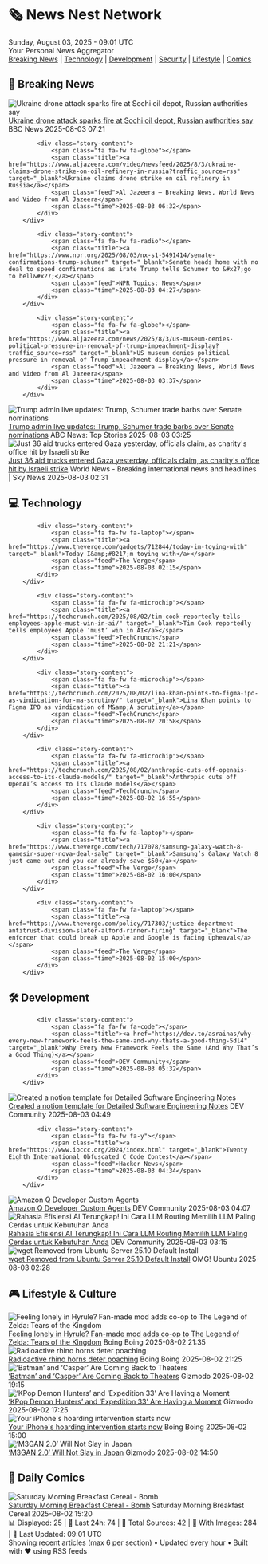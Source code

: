 <!-- Processing 54 RSS feeds at 2025-08-03 09:01:38 UTC -->
<!-- Processing: Penny Arcade -->
<!-- Processing: Poorly Drawn Lines -->
<!-- Processing: CNN Top Stories -->
<!-- Processing: BBC World News -->
<!-- Processing: CBC News -->
<!-- Error processing https://rss.cbc.ca/lineup/topstories.xml: The read operation timed out -->
<!-- Processing: Reuters Top News -->
<!-- Processing: Associated Press Breaking -->
<!-- Processing: ABC News Breaking -->
<!-- Processing: Guardian World News -->
<!-- Processing: Sky News World -->
<!-- Processing: The Verge -->
<!-- Processing: Ars Technica -->
<!-- Processing: Slashdot -->
<!-- Processing: Lobsters Python -->
<!-- Processing: Hacker News -->
<!-- Processing: Phoronix Linux News -->
<!-- Processing: It's FOSS -->
<!-- Processing: OMG! Ubuntu -->
<!-- Processing: DistroWatch -->
<!-- Processing: Linux.com -->
<!-- Processing: Ubuntu Blog -->
<!-- Processing: InfoQ -->
<!-- Processing: Martin Fowler -->
<!-- Processing: Coding Horror -->
<!-- Processing: The Pragmatic Engineer -->
<!-- Processing: Boing Boing -->
<!-- Processing: Krebs on Security -->
<!-- Generated 0 new posts out of 27 feeds processed -->
<div class="newspaper-header">
    <h1 class="newspaper-title">🗞️ News Nest Network</h1>
    <div class="newspaper-date">Sunday, August 03, 2025 - 09:01 UTC</div>
    <div class="newspaper-subtitle">Your Personal News Aggregator</div>
</div>

<div class="newspaper-nav">
    <a href="#breaking">Breaking News</a> |
    <a href="#tech">Technology</a> |
    <a href="#dev">Development</a> |
    <a href="#security">Security</a> |
    <a href="#lifestyle">Lifestyle</a> |
    <a href="#webcomics">Comics</a>
</div>

<div class="news-section breaking-news" id="breaking">
<h2 class="section-header">🚨 Breaking News</h2>
<div class="stories-container">
<div class="story">
            <img src="https://ichef.bbci.co.uk/ace/standard/240/cpsprodpb/ec5d/live/82905700-701f-11f0-89ea-4d6f9851f623.jpg" alt="Ukraine drone attack sparks fire at Sochi oil depot, Russian authorities say" class="story-image" loading="lazy" onerror="this.style.display='none'">
            <div class="story-content">
                <span class="fa fa-fw fa-earth-americas"></span>
                <span class="title"><a href="https://www.bbc.com/news/articles/ckglyv396ppo?at_medium=RSS&at_campaign=rss" target="_blank">Ukraine drone attack sparks fire at Sochi oil depot, Russian authorities say</a></span>
                <span class="feed">BBC News</span>
                <span class="time">2025-08-03 07:21</span>
            </div>
        </div>
<div class="story">
            
            <div class="story-content">
                <span class="fa fa-fw fa-globe"></span>
                <span class="title"><a href="https://www.aljazeera.com/video/newsfeed/2025/8/3/ukraine-claims-drone-strike-on-oil-refinery-in-russia?traffic_source=rss" target="_blank">Ukraine claims drone strike on oil refinery in Russia</a></span>
                <span class="feed">Al Jazeera – Breaking News, World News and Video from Al Jazeera</span>
                <span class="time">2025-08-03 06:32</span>
            </div>
        </div>
<div class="story">
            
            <div class="story-content">
                <span class="fa fa-fw fa-radio"></span>
                <span class="title"><a href="https://www.npr.org/2025/08/03/nx-s1-5491414/senate-confirmations-trump-schumer" target="_blank">Senate heads home with no deal to speed confirmations as irate Trump tells Schumer to &#x27;go to hell&#x27;</a></span>
                <span class="feed">NPR Topics: News</span>
                <span class="time">2025-08-03 04:27</span>
            </div>
        </div>
<div class="story">
            
            <div class="story-content">
                <span class="fa fa-fw fa-globe"></span>
                <span class="title"><a href="https://www.aljazeera.com/news/2025/8/3/us-museum-denies-political-pressure-in-removal-of-trump-impeachment-display?traffic_source=rss" target="_blank">US museum denies political pressure in removal of Trump impeachment display</a></span>
                <span class="feed">Al Jazeera – Breaking News, World News and Video from Al Jazeera</span>
                <span class="time">2025-08-03 03:37</span>
            </div>
        </div>
<div class="story">
            <img src="https://s.abcnews.com/images/US/donald-trump-11-gty-gmh-250801_1754083636521_hpMain_4x3t_384.jpg" alt="Trump admin live updates: Trump, Schumer trade barbs over Senate nominations" class="story-image" loading="lazy" onerror="this.style.display='none'">
            <div class="story-content">
                <span class="fa fa-fw fa-tv"></span>
                <span class="title"><a href="https://abcnews.go.com/Politics/live-updates/trump-admin-live-updates/?id=124128895" target="_blank">Trump admin live updates: Trump, Schumer trade barbs over Senate nominations</a></span>
                <span class="feed">ABC News: Top Stories</span>
                <span class="time">2025-08-03 03:25</span>
            </div>
        </div>
<div class="story">
            <img src="https://e3.365dm.com/25/08/1920x1080/skynews-gaza-food_6981136.jpg?20250802171744" alt="Just 36 aid trucks entered Gaza yesterday, officials claim, as charity&#x27;s office hit by Israeli strike" class="story-image" loading="lazy" onerror="this.style.display='none'">
            <div class="story-content">
                <span class="fa fa-fw fa-satellite"></span>
                <span class="title"><a href="https://news.sky.com/story/just-36-aid-trucks-entered-gaza-yesterday-palestinian-officials-claim-short-of-600-needed-13406084" target="_blank">Just 36 aid trucks entered Gaza yesterday, officials claim, as charity&#x27;s office hit by Israeli strike</a></span>
                <span class="feed">World News - Breaking international news and headlines | Sky News</span>
                <span class="time">2025-08-03 02:31</span>
            </div>
        </div>
</div>
</div>
<div class="news-section tech-news" id="tech">
<h2 class="section-header">💻 Technology</h2>
<div class="stories-container">
<div class="story">
            
            <div class="story-content">
                <span class="fa fa-fw fa-laptop"></span>
                <span class="title"><a href="https://www.theverge.com/gadgets/712844/today-im-toying-with" target="_blank">Today I&amp;#8217;m toying with</a></span>
                <span class="feed">The Verge</span>
                <span class="time">2025-08-03 02:15</span>
            </div>
        </div>
<div class="story">
            
            <div class="story-content">
                <span class="fa fa-fw fa-microchip"></span>
                <span class="title"><a href="https://techcrunch.com/2025/08/02/tim-cook-reportedly-tells-employees-apple-must-win-in-ai/" target="_blank">Tim Cook reportedly tells employees Apple ‘must’ win in AI</a></span>
                <span class="feed">TechCrunch</span>
                <span class="time">2025-08-02 21:21</span>
            </div>
        </div>
<div class="story">
            
            <div class="story-content">
                <span class="fa fa-fw fa-microchip"></span>
                <span class="title"><a href="https://techcrunch.com/2025/08/02/lina-khan-points-to-figma-ipo-as-vindication-for-ma-scrutiny/" target="_blank">Lina Khan points to Figma IPO as vindication of M&amp;A scrutiny</a></span>
                <span class="feed">TechCrunch</span>
                <span class="time">2025-08-02 20:58</span>
            </div>
        </div>
<div class="story">
            
            <div class="story-content">
                <span class="fa fa-fw fa-microchip"></span>
                <span class="title"><a href="https://techcrunch.com/2025/08/02/anthropic-cuts-off-openais-access-to-its-claude-models/" target="_blank">Anthropic cuts off OpenAI’s access to its Claude models</a></span>
                <span class="feed">TechCrunch</span>
                <span class="time">2025-08-02 16:55</span>
            </div>
        </div>
<div class="story">
            
            <div class="story-content">
                <span class="fa fa-fw fa-laptop"></span>
                <span class="title"><a href="https://www.theverge.com/tech/717078/samsung-galaxy-watch-8-gamesir-super-nova-deal-sale" target="_blank">Samsung’s Galaxy Watch 8 just came out and you can already save $50</a></span>
                <span class="feed">The Verge</span>
                <span class="time">2025-08-02 16:00</span>
            </div>
        </div>
<div class="story">
            
            <div class="story-content">
                <span class="fa fa-fw fa-laptop"></span>
                <span class="title"><a href="https://www.theverge.com/policy/717303/justice-department-antitrust-division-slater-alford-rinner-firing" target="_blank">The enforcer that could break up Apple and Google is facing upheaval</a></span>
                <span class="feed">The Verge</span>
                <span class="time">2025-08-02 15:00</span>
            </div>
        </div>
</div>
</div>
<div class="news-section dev-news" id="dev">
<h2 class="section-header">🛠️ Development</h2>
<div class="stories-container">
<div class="story">
            
            <div class="story-content">
                <span class="fa fa-fw fa-code"></span>
                <span class="title"><a href="https://dev.to/asrainas/why-every-new-framework-feels-the-same-and-why-thats-a-good-thing-5dl4" target="_blank">Why Every New Framework Feels the Same (And Why That’s a Good Thing)</a></span>
                <span class="feed">DEV Community</span>
                <span class="time">2025-08-03 05:32</span>
            </div>
        </div>
<div class="story">
            <img src="https://media2.dev.to/dynamic/image/width=800%2Cheight=%2Cfit=scale-down%2Cgravity=auto%2Cformat=auto/https%3A%2F%2Fdev-to-uploads.s3.amazonaws.com%2Fuploads%2Farticles%2Fibva8l7v1qh9d7k3nwm2.png" alt="Created a notion template for Detailed Software Engineering Notes" class="story-image" loading="lazy" onerror="this.style.display='none'">
            <div class="story-content">
                <span class="fa fa-fw fa-code"></span>
                <span class="title"><a href="https://dev.to/mohitms007/created-a-notion-template-for-detailed-software-engineering-notes-1g1b" target="_blank">Created a notion template for Detailed Software Engineering Notes</a></span>
                <span class="feed">DEV Community</span>
                <span class="time">2025-08-03 04:49</span>
            </div>
        </div>
<div class="story">
            
            <div class="story-content">
                <span class="fa fa-fw fa-y"></span>
                <span class="title"><a href="https://www.ioccc.org/2024/index.html" target="_blank">Twenty Eighth International Obfuscated C Code Contest</a></span>
                <span class="feed">Hacker News</span>
                <span class="time">2025-08-03 04:34</span>
            </div>
        </div>
<div class="story">
            <img src="https://media2.dev.to/dynamic/image/width=800%2Cheight=%2Cfit=scale-down%2Cgravity=auto%2Cformat=auto/https%3A%2F%2Fdev-to-uploads.s3.amazonaws.com%2Fuploads%2Farticles%2Fowdz5ztij4i35ran22xz.png" alt="Amazon Q Developer Custom Agents" class="story-image" loading="lazy" onerror="this.style.display='none'">
            <div class="story-content">
                <span class="fa fa-fw fa-code"></span>
                <span class="title"><a href="https://dev.to/peepeepopapapeepeepo/amazon-q-developer-custom-agents-pbl" target="_blank">Amazon Q Developer Custom Agents</a></span>
                <span class="feed">DEV Community</span>
                <span class="time">2025-08-03 04:07</span>
            </div>
        </div>
<div class="story">
            <img src="https://media2.dev.to/dynamic/image/width=800%2Cheight=%2Cfit=scale-down%2Cgravity=auto%2Cformat=auto/https%3A%2F%2Feudeka.id%2Fimages%2Fllm-routing-diagram.webp" alt="Rahasia Efisiensi AI Terungkap! Ini Cara LLM Routing Memilih LLM Paling Cerdas untuk Kebutuhan Anda" class="story-image" loading="lazy" onerror="this.style.display='none'">
            <div class="story-content">
                <span class="fa fa-fw fa-code"></span>
                <span class="title"><a href="https://dev.to/tapskuy/rahasia-efisiensi-ai-terungkap-ini-cara-llm-routing-memilih-llm-paling-cerdas-untuk-kebutuhan-anda-109o" target="_blank">Rahasia Efisiensi AI Terungkap! Ini Cara LLM Routing Memilih LLM Paling Cerdas untuk Kebutuhan Anda</a></span>
                <span class="feed">DEV Community</span>
                <span class="time">2025-08-03 03:15</span>
            </div>
        </div>
<div class="story">
            <img src="https://i0.wp.com/www.omgubuntu.co.uk/wp-content/uploads/2025/08/ubuntu-logo.jpg?resize=406%2C232&amp;ssl=1" alt="wget Removed from Ubuntu Server 25.10 Default Install" class="story-image" loading="lazy" onerror="this.style.display='none'">
            <div class="story-content">
                <span class="fa fa-fw fa-ubuntu"></span>
                <span class="title"><a href="https://www.omgubuntu.co.uk/2025/08/ubuntu-server-25-10-replaces-wget-with-wcurl" target="_blank">wget Removed from Ubuntu Server 25.10 Default Install</a></span>
                <span class="feed">OMG! Ubuntu</span>
                <span class="time">2025-08-03 02:28</span>
            </div>
        </div>
</div>
</div>
<div class="news-section lifestyle-news" id="lifestyle">
<h2 class="section-header">🎮 Lifestyle & Culture</h2>
<div class="stories-container">
<div class="story">
            <img src="https://i0.wp.com/boingboing.net/wp-content/uploads/2019/09/legend-of-zelda-breath-of-the-wild-game-of-the-year-dice-2018.jpg?fit=1920%2C1080&amp;quality=60&amp;ssl=1" alt="Feeling lonely in Hyrule? Fan-made mod adds co-op to The Legend of Zelda: Tears of the Kingdom" class="story-image" loading="lazy" onerror="this.style.display='none'">
            <div class="story-content">
                <span class="fa fa-fw fa-arrow-right"></span>
                <span class="title"><a href="https://boingboing.net/2025/08/02/feeling-lonely-in-hyrule-fan-made-mod-adds-co-op-to-the-legend-of-zelda-tears-of-the-kingdom.html" target="_blank">Feeling lonely in Hyrule? Fan-made mod adds co-op to The Legend of Zelda: Tears of the Kingdom</a></span>
                <span class="feed">Boing Boing</span>
                <span class="time">2025-08-02 21:35</span>
            </div>
        </div>
<div class="story">
            <img src="https://i0.wp.com/boingboing.net/wp-content/uploads/2025/08/Image-Gunter-Nuyts-Shutterstock.jpg?fit=1080%2C607&amp;quality=60&amp;ssl=1" alt="Radioactive rhino horns deter poaching" class="story-image" loading="lazy" onerror="this.style.display='none'">
            <div class="story-content">
                <span class="fa fa-fw fa-arrow-right"></span>
                <span class="title"><a href="https://boingboing.net/2025/08/02/radioactive-rhino-horns-deter-poaching.html" target="_blank">Radioactive rhino horns deter poaching</a></span>
                <span class="feed">Boing Boing</span>
                <span class="time">2025-08-02 21:25</span>
            </div>
        </div>
<div class="story">
            <img src="https://gizmodo.com/app/uploads/2025/08/batman89.jpg" alt="‘Batman’ and ‘Casper’ Are Coming Back to Theaters" class="story-image" loading="lazy" onerror="this.style.display='none'">
            <div class="story-content">
                <span class="fa fa-fw fa-computer"></span>
                <span class="title"><a href="https://gizmodo.com/batman-and-casper-are-coming-back-to-theaters-2000638303" target="_blank">‘Batman’ and ‘Casper’ Are Coming Back to Theaters</a></span>
                <span class="feed">Gizmodo</span>
                <span class="time">2025-08-02 19:15</span>
            </div>
        </div>
<div class="story">
            <img src="https://gizmodo.com/app/uploads/2025/06/Kpop-Demon-Hunters-Huntrix-Netflix.jpg" alt="‘KPop Demon Hunters’ and ‘Expedition 33’ Are Having a Moment" class="story-image" loading="lazy" onerror="this.style.display='none'">
            <div class="story-content">
                <span class="fa fa-fw fa-computer"></span>
                <span class="title"><a href="https://gizmodo.com/kpop-demon-hunters-and-expedition-33-are-having-a-moment-2000637221" target="_blank">‘KPop Demon Hunters’ and ‘Expedition 33’ Are Having a Moment</a></span>
                <span class="feed">Gizmodo</span>
                <span class="time">2025-08-02 17:25</span>
            </div>
        </div>
<div class="story">
            <img src="https://i0.wp.com/boingboing.net/wp-content/uploads/2025/07/Cleaner-Kit-for-iOS-Premium-Plan.jpg?fit=2250%2C1500&amp;quality=60&amp;ssl=1" alt="Your iPhone&#x27;s hoarding intervention starts now" class="story-image" loading="lazy" onerror="this.style.display='none'">
            <div class="story-content">
                <span class="fa fa-fw fa-arrow-right"></span>
                <span class="title"><a href="https://boingboing.net/2025/08/02/your-iphones-hoarding-intervention-starts-now.html" target="_blank">Your iPhone&#x27;s hoarding intervention starts now</a></span>
                <span class="feed">Boing Boing</span>
                <span class="time">2025-08-02 15:00</span>
            </div>
        </div>
<div class="story">
            <img src="https://gizmodo.com/app/uploads/2025/08/m3gan2.jpg" alt="‘M3GAN 2.0’ Will Not Slay in Japan" class="story-image" loading="lazy" onerror="this.style.display='none'">
            <div class="story-content">
                <span class="fa fa-fw fa-computer"></span>
                <span class="title"><a href="https://gizmodo.com/m3gan-2-0-will-not-slay-in-japan-2000638204" target="_blank">‘M3GAN 2.0’ Will Not Slay in Japan</a></span>
                <span class="feed">Gizmodo</span>
                <span class="time">2025-08-02 14:50</span>
            </div>
        </div>
</div>
</div>
<div class="news-section webcomics-section" id="webcomics">
<h2 class="section-header">🎨 Daily Comics</h2>
<div class="stories-container">
<div class="story">
            <img src="https://www.smbc-comics.com/comics/1753766563-20250802.png" alt="Saturday Morning Breakfast Cereal - Bomb" class="story-image" loading="lazy" onerror="this.style.display='none'">
            <div class="story-content">
                <span class="fa fa-fw fa-smile"></span>
                <span class="title"><a href="https://www.smbc-comics.com/comic/bomb" target="_blank">Saturday Morning Breakfast Cereal - Bomb</a></span>
                <span class="feed">Saturday Morning Breakfast Cereal</span>
                <span class="time">2025-08-02 15:20</span>
            </div>
        </div>
</div>
</div>

<div class="newspaper-footer">
    <div class="stats">
        📊 Displayed: 25 | 📅 Last 24h: 74 | 📡 Total Sources: 42 | 📸 With Images: 284 |
        🔄 Last Updated: 09:01 UTC
    </div>
    <div class="footer-note">
        Showing recent articles (max 6 per section) • Updated every hour • Built with ❤️ using RSS feeds
    </div>
</div>
